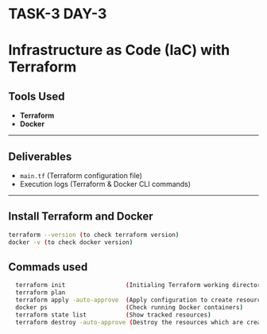 # TASK-3 DAY-3

# Infrastructure as Code (IaC) with Terraform

## Tools Used

- **Terraform**
- **Docker**

---

## Deliverables

- `main.tf` (Terraform configuration file)
- Execution logs (Terraform & Docker CLI commands)

---

## Install Terraform and Docker 

```bash
terraform --version (to check terraform version)
docker -v (to check docker version)
```
## Commads used 
```bash
  terraform init                 (Initialing Terraform working directory(TASK-3))
  terraform plan              
  terraform apply -auto-approve  (Apply configuration to create resources)
  docker ps                      (Check running Docker containers)
  terraform state list           (Show tracked resources)
  terraform destroy -auto-approve (Destroy the resources which are created)
```

